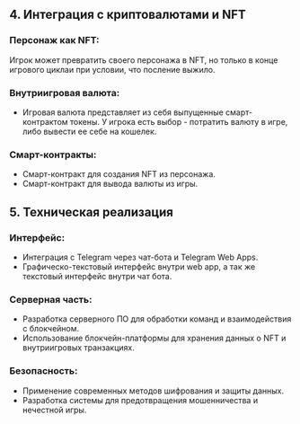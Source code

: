
## 4. Интеграция с криптовалютами и NFT

### Персонаж как NFT:
Игрок может превратить своего персонажа в NFT, но только в конце игрового циклаи при условии, что посление выжило.

### Внутриигровая валюта:
- Игровая валюта представляет из себя выпущенные смарт-контрактом токены. У игрока есть выбор - потратить валюту в игре, либо вывести ее себе на кошелек.

### Смарт-контракты:
- Смарт-контракт для создания NFT из персонажа.
- Смарт-контракт для вывода валюты из игры.

## 5. Техническая реализация

### Интерфейс:
- Интеграция с Telegram через чат-бота и Telegram Web Apps.
- Графическо-текстовый интерфейс внутри web app, а так же текстовый интерфейс внутри чат бота.

### Серверная часть:
- Разработка серверного ПО для обработки команд и взаимодействия с блокчейном.
- Использование блокчейн-платформы для хранения данных о NFT и внутриигровых транзакциях.

### Безопасность:
- Применение современных методов шифрования и защиты данных.
- Разработка системы для предотвращения мошенничества и нечестной игры.